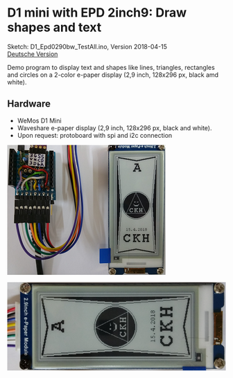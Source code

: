 # D1 mini with EPD 2inch9: Draw shapes and text
Sketch: D1_Epd0290bw_TestAll.ino, Version 2018-04-15   
[Deutsche Version](./LIESMICH.md "Deutsche Version")   

Demo program to display text and shapes like lines, triangles, rectangles and circles on a 2-color e-paper display (2,9 inch, 128x296 px, black amd white).

## Hardware
* WeMos D1 Mini
* Waveshare e-paper display (2,9 inch, 128x296 px, black and white).  
* Upon request: protoboard with spi and i2c connection

![D1 epd0290bw test all2](./images/D1_epd0290bw_testall2.png "D1mini with ePaper display 2,2inch test all 2")   

![D1 epd0290bw test all1](./images/D1_epd0290bw_testall1.png "D1mini with ePaper display 2,2inch test all 1")       